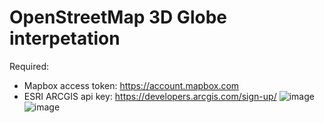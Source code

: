 # OpenStreetMap 3D Globe interpetation

Required:
- Mapbox access token: https://account.mapbox.com
- ESRI ARCGIS api key: https://developers.arcgis.com/sign-up/
![image](https://user-images.githubusercontent.com/73988826/178192916-77b26539-7abb-4044-b68e-b68b3c1fba9c.png)
![image](https://user-images.githubusercontent.com/73988826/178193037-4b5f636e-0cff-4d7c-bd40-5dd371716d76.png)


